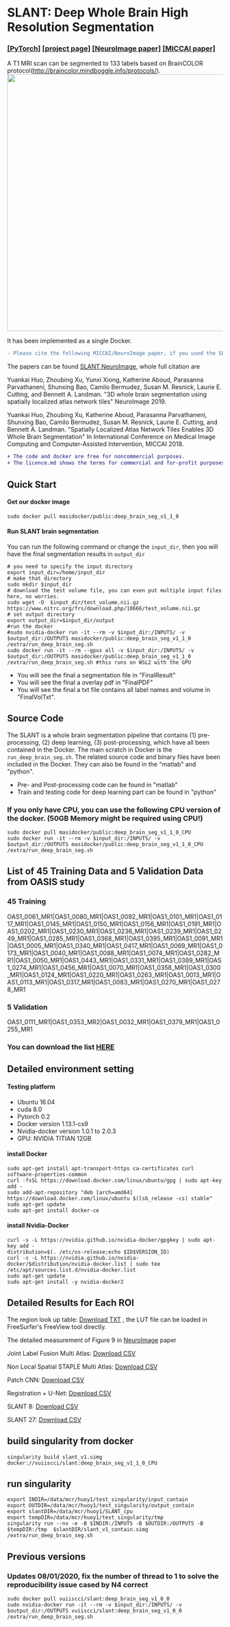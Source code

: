 # SLANT: Deep Whole Brain High Resolution Segmentation 
### [[PyTorch]](https://github.com/MASILab/SLANTbrainSeg/tree/master/python) [[project page]](https://github.com/MASILab/SLANTbrainSeg/)   [[NeuroImage paper]](https://arxiv.org/pdf/1903.12152.pdf) [[MICCAI paper]](https://arxiv.org/pdf/1806.00546.pdf)

A T1 MRI scan can be segmented to 133 labels based on BrainCOLOR protocol(http://braincolor.mindboggle.info/protocols/).
<img src="https://github.com/MASILab/SLANTbrainSeg/blob/master/screenshot/test_volume_result.jpg" width="600px"/>

It has been implemented as a single Docker.
```diff
- Please cite the following MICCAI/NeuroImage paper, if you used the SLANT whole brain segmentation.
```
The papers can be found [SLANT](https://arxiv.org/pdf/1806.00546.pdf),[NeuroImage](https://www.sciencedirect.com/science/article/pii/S1053811919302307), whole full citation are

Yuankai Huo, Zhoubing Xu, Yunxi Xiong, Katherine Aboud, Parasanna Parvathaneni, Shunxing Bao, Camilo Bermudez, Susan M. Resnick, Laurie E. Cutting, and Bennett A. Landman.  "3D whole brain segmentation using spatially localized atlas network tiles" 
NeuroImage 2019. 

Yuankai Huo, Zhoubing Xu, Katherine Aboud, Parasanna Parvathaneni, Shunxing Bao, Camilo Bermudez, Susan M. Resnick, Laurie E. Cutting, and Bennett A. Landman.  "Spatially Localized Atlas Network Tiles Enables 3D Whole Brain Segmentation" 
In International Conference on Medical Image Computing and Computer-Assisted Intervention, MICCAI 2018. 

```diff
+ The code and docker are free for noncommercial purposes.
+ The licence.md shows the terms for commercial and for-profit purposes.
```

## Quick Start
#### Get our docker image
```
sudo docker pull masidocker/public:deep_brain_seg_v1_1_0
```
#### Run SLANT brain segmentation
You can run the following command or change the `input_dir`, then you will have the final segmentation results in `output_dir`
```
# you need to specify the input directory
export input_dir=/home/input_dir   
# make that directory
sudo mkdir $input_dir
# download the test volume file, you can even put multiple input files here, no worries.
sudo wget -O  $input_dir/test_volume.nii.gz  https://www.nitrc.org/frs/download.php/10666/test_volume.nii.gz
# set output directory
export output_dir=$input_dir/output
#run the docker
#sudo nvidia-docker run -it --rm -v $input_dir:/INPUTS/ -v $output_dir:/OUTPUTS masidocker/public:deep_brain_seg_v1_1_0 /extra/run_deep_brain_seg.sh
sudo docker run -it --rm --gpus all -v $input_dir:/INPUTS/ -v $output_dir:/OUTPUTS masidocker/public:deep_brain_seg_v1_1_0 /extra/run_deep_brain_seg.sh #this runs on WSL2 with the GPU
```
- You will see the final a segmentation file in "FinalResult"
- You will see the final a overlay pdf in "FinalPDF"
- You will see the final a txt file contains all label names and volume in "FinalVolTxt".

## Source Code
The SLANT is a whole brain segmentation pipeline that contains (1) pre-processing, (2) deep learning, (3) post-processing, which have all been contained in the Docker. The main scratch in Docker is the `run_deep_brain_seg.sh`. The related source code and binary files have been included in the Docker. They can also be found in the "matlab" and "python".

- Pre- and Post-processing code can be found in "matlab"
- Train and testing code for deep learning part can be found in "python"

### If you only have CPU, you can use the following CPU version of the docker. (50GB Memory might be required using CPU!)
```
sudo docker pull masidocker/public:deep_brain_seg_v1_1_0_CPU
sudo docker run -it --rm -v $input_dir:/INPUTS/ -v $output_dir:/OUTPUTS masidocker/public:deep_brain_seg_v1_1_0_CPU /extra/run_deep_brain_seg.sh
```

## List of 45 Training Data and 5 Validation Data from OASIS study
### 45 Training
OAS1_0061_MR1|OAS1_0080_MR1|OAS1_0092_MR1|OAS1_0101_MR1|OAS1_0117_MR1|OAS1_0145_MR1|OAS1_0150_MR1|OAS1_0156_MR1|OAS1_0191_MR1|OAS1_0202_MR1|OAS1_0230_MR1|OAS1_0236_MR1|OAS1_0239_MR1|OAS1_0249_MR1|OAS1_0285_MR1|OAS1_0368_MR1|OAS1_0395_MR1|OAS1_0091_MR1|OAS1_0005_MR1|OAS1_0340_MR1|OAS1_0417_MR1|OAS1_0069_MR1|OAS1_0173_MR1|OAS1_0040_MR1|OAS1_0088_MR1|OAS1_0074_MR1|OAS1_0282_MR1|OAS1_0050_MR1|OAS1_0443_MR1|OAS1_0331_MR1|OAS1_0389_MR1|OAS1_0274_MR1|OAS1_0456_MR1|OAS1_0070_MR1|OAS1_0358_MR1|OAS1_0300_MR1|OAS1_0124_MR1|OAS1_0220_MR1|OAS1_0263_MR1|OAS1_0013_MR1|OAS1_0113_MR1|OAS1_0317_MR1|OAS1_0083_MR1|OAS1_0270_MR1|OAS1_0278_MR1
### 5 Validation
OAS1_0111_MR1|OAS1_0353_MR2|OAS1_0032_MR1|OAS1_0379_MR1|OAS1_0255_MR1
### You can download the list [HERE](https://github.com/MASILab/SLANTbrainSeg/blob/master/SLANT_neuroimage_train_test_split.xlsx)


## Detailed environment setting  

#### Testing platform
- Ubuntu 16.04
- cuda 8.0
- Pytorch 0.2
- Docker version 1.13.1-cs9
- Nvidia-docker version 1.0.1 to 2.0.3
- GPU: NVIDIA TITIAN 12GB


#### install Docker
```
sudo apt-get install apt-transport-https ca-certificates curl software-properties-common
curl -fsSL https://download.docker.com/linux/ubuntu/gpg | sudo apt-key add -
sudo add-apt-repository "deb [arch=amd64] https://download.docker.com/linux/ubuntu $(lsb_release -cs) stable"
sudo apt-get update
sudo apt-get install docker-ce
```

#### install Nvidia-Docker
```
curl -s -L https://nvidia.github.io/nvidia-docker/gpgkey | sudo apt-key add -
distribution=$(. /etc/os-release;echo $ID$VERSION_ID)
curl -s -L https://nvidia.github.io/nvidia-docker/$distribution/nvidia-docker.list | sudo tee /etc/apt/sources.list.d/nvidia-docker.list
sudo apt-get update
sudo apt-get install -y nvidia-docker2
```

## Detailed Results for Each ROI
The region look up table: [Download TXT](https://github.com/MASILab/SLANTbrainSeg/blob/master/BrainColorLUT.txt) , the LUT file can be loaded in FreeSurfer's FreeView tool directly.

The detailed measurement of Figure 9 in [NeuroImage](https://www.sciencedirect.com/science/article/pii/S1053811919302307) paper

Joint Label Fusion Multi Atlas: [Download CSV](https://github.com/MASILab/SLANTbrainSeg/blob/master/screenshot/Figure9_JLF_MAS.csv)

Non Local Spatial STAPLE Multi Atlas: [Download CSV](https://github.com/MASILab/SLANTbrainSeg/blob/master/screenshot/Figure9_NLSS_MAS.csv)

Patch CNN: [Download CSV](https://github.com/MASILab/SLANTbrainSeg/blob/master/screenshot/Figure9_Patch_CNN.csv)

Registration + U-Net: [Download CSV](https://github.com/MASILab/SLANTbrainSeg/blob/master/screenshot/Figure9_Reg+UNet.csv)

SLANT 8: [Download CSV](https://github.com/MASILab/SLANTbrainSeg/blob/master/screenshot/Figure9_SLANT_8.csv)

SLANT 27: [Download CSV](https://github.com/MASILab/SLANTbrainSeg/blob/master/screenshot/Figure9_SLANT_27.csv)



## build singularity from docker
```
singularity build slant_v1.simg docker://vuiiscci/slant:deep_brain_seg_v1_1_0_CPU
```
## run singularity
```
export INDIR=/data/mcr/huoy1/test_singularity/input_contain
export OUTDIR=/data/mcr/huoy1/test_singularity/output_contain
export slantDIR=/data/mcr/huoy1/SLANT_cpu
export tempDIR=/data/mcr/huoy1/test_singularity/tmp
singularity run --nv -e -B $INDIR:/INPUTS -B $OUTDIR:/OUTPUTS -B $tempDIR:/tmp  $slantDIR/slant_v1_contain.simg /extra/run_deep_brain_seg.sh
```




## Previous versions
### Updates 08/01/2020,  fix the number of thread to 1 to solve the reproducibility issue cased by N4 correct
```
sudo docker pull vuiiscci/slant:deep_brain_seg_v1_0_0
sudo nvidia-docker run -it --rm -v $input_dir:/INPUTS/ -v $output_dir:/OUTPUTS vuiiscci/slant:deep_brain_seg_v1_0_0 /extra/run_deep_brain_seg.sh
```







